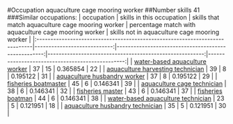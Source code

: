 #Occupation aquaculture cage mooring worker
##Number skills 41
###Similar occupations:
| occupation                                                                  |   skills in this occupation |   skills that match aquaculture cage mooring worker |   percentage match with aquaculture cage mooring worker |   skills not in aquaculture cage mooring worker |
|:----------------------------------------------------------------------------|----------------------------:|----------------------------------------------------:|--------------------------------------------------------:|------------------------------------------------:|
| [water-based aquaculture worker](water-based_aquaculture_worker.md)         |                          37 |                                                  15 |                                                0.365854 |                                              22 |
| [aquaculture harvesting technician](aquaculture_harvesting_technician.md)   |                          39 |                                                   8 |                                                0.195122 |                                              31 |
| [aquaculture husbandry worker](aquaculture_husbandry_worker.md)             |                          37 |                                                   8 |                                                0.195122 |                                              29 |
| [fisheries boatmaster](fisheries_boatmaster.md)                             |                          45 |                                                   6 |                                                0.146341 |                                              39 |
| [aquaculture cage technician](aquaculture_cage_technician.md)               |                          38 |                                                   6 |                                                0.146341 |                                              32 |
| [fisheries master](fisheries_master.md)                                     |                          43 |                                                   6 |                                                0.146341 |                                              37 |
| [fisheries boatman](fisheries_boatman.md)                                   |                          44 |                                                   6 |                                                0.146341 |                                              38 |
| [water-based aquaculture technician](water-based_aquaculture_technician.md) |                          23 |                                                   5 |                                                0.121951 |                                              18 |
| [aquaculture husbandry technician](aquaculture_husbandry_technician.md)     |                          35 |                                                   5 |                                                0.121951 |                                              30 |
